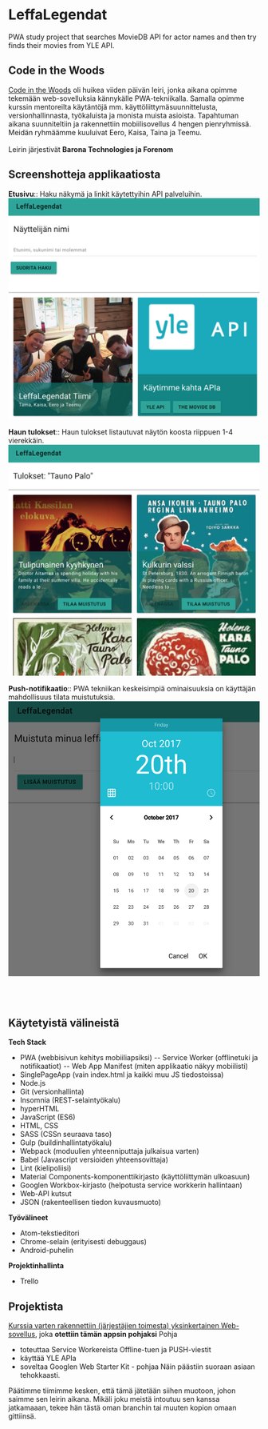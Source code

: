 # LeffaLegendat
PWA study project that searches MovieDB API for actor names and then try finds their movies from YLE API.

## Code in the Woods
[Code in the Woods](https://www.codeinthewoods.fi/) oli huikea viiden päivän leiri, jonka aikana opimme tekemään web-sovelluksia kännykälle PWA-tekniikalla. Samalla opimme kurssin mentoreilta käytäntöjä mm. käyttöliittymäsuunnittelusta, versionhallinnasta, työkaluista ja monista muista asioista.
Tapahtuman aikana suunniteltiin ja rakennettiin mobiilisovellus 4 hengen pienryhmissä. Meidän ryhmäämme kuuluivat Eero, Kaisa, Taina ja Teemu. <br /><br />
Leirin järjestivät **Barona Technologies ja Forenom**

## Screenshotteja applikaatiosta

**Etusivu**:: 
Haku näkymä ja linkit käytettyihin API palveluihin.<br />
![Haku](/docs/screenshots/search.png)

**Haun tulokset**::
Haun tulokset listautuvat näytön koosta riippuen 1-4 vierekkäin.<br />
![Haku](/docs/screenshots/results.png)

**Push-notifikaatio**::
PWA tekniikan keskeisimpiä ominaisuuksia on käyttäjän mahdollisuus tilata muistutuksia.<br />
![notifikaatio](/docs/screenshots/notification.png)

<br /><br />
## Käytetyistä välineistä

**Tech Stack**
- PWA (webbisivun kehitys mobiiliapsiksi)
-- Service Worker (offlinetuki ja notifikaatiot)
-- Web App Manifest (miten applikaatio näkyy mobiilisti)
- SinglePageApp (vain index.html ja kaikki muu JS tiedostoissa)
- Node.js
- Git (versionhallinta)
- Insomnia (REST-selaintyökalu)
- hyperHTML
- JavaScript (ES6)
- HTML, CSS
- SASS (CSSn seuraava taso)
- Gulp (buildinhallintatyökalu)
- Webpack (moduulien yhteenniputtaja julkaisua varten)
- Babel (Javascript versioiden yhteensovittaja)
- Lint (kielipoliisi)
- Material Components-komponenttikirjasto (käyttöliittymän ulkoasuun)
- Googlen Workbox-kirjasto (helpotusta service workkerin hallintaan)
- Web-API kutsut
- JSON (rakenteellisen tiedon kuvausmuoto)

**Työvälineet**
- Atom-tekstieditori
- Chrome-selain (erityisesti debuggaus)
- Android-puhelin

**Projektinhallinta**
- Trello

## Projektista
[Kurssia varten rakennettiin (järjestäjien toimesta) yksinkertainen Web-sovellus](https://github.com/codeinthewoods/now-playing-yle), joka **otettiin tämän appsin pohjaksi**
Pohja
- toteuttaa Service Workereista Offline-tuen ja PUSH-viestit
- käyttää YLE APIa
- soveltaa Googlen Web Starter Kit - pohjaa
Näin päästiin suoraan asiaan tehokkaasti. 

Päätimme tiimimme kesken, että tämä jätetään siihen muotoon, johon saimme sen leirin aikana. Mikäli joku meistä intoutuu sen kanssa jatkamaaan, tekee hän tästä oman branchin tai muuten kopion omaan gittiinsä. 
